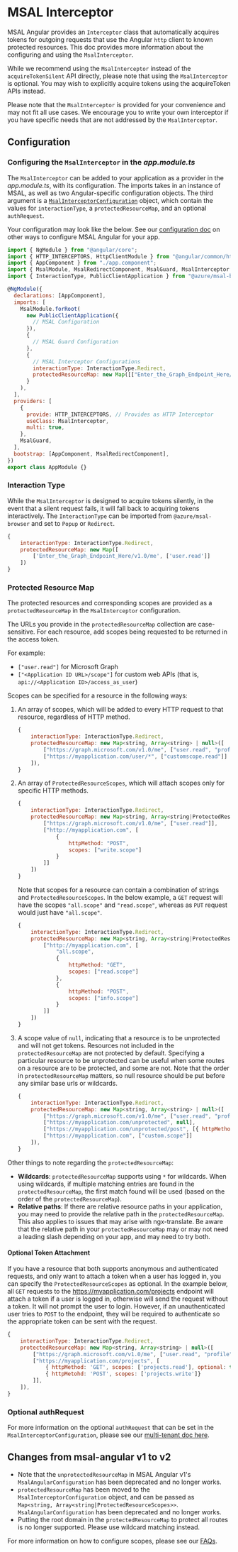 # MSAL Interceptor

MSAL Angular provides an `Interceptor` class that automatically acquires tokens for outgoing requests that use the Angular `http` client to known protected resources. This doc provides more information about the configuring and using the `MsalInterceptor`.

While we recommend using the `MsalInterceptor` instead of the `acquireTokenSilent` API directly, please note that using the `MsalInterceptor` is optional. You may wish to explicitly acquire tokens using the acquireToken APIs instead.

Please note that the `MsalInterceptor` is provided for your convenience and may not fit all use cases. We encourage you to write your own interceptor if you have specific needs that are not addressed by the `MsalInterceptor`.

## Configuration

### Configuring the `MsalInterceptor` in the _app.module.ts_

The `MsalInterceptor` can be added to your application as a provider in the _app.module.ts_, with its configuration. The imports takes in an instance of MSAL, as well as two Angular-specific configuration objects. The third argument is a [`MsalInterceptorConfiguration`](https://github.com/AzureAD/microsoft-authentication-library-for-js/blob/dev/lib/msal-angular/src/msal.interceptor.config.ts) object, which contain the values for `interactionType`, a `protectedResourceMap`, and an optional `authRequest`.

Your configuration may look like the below. See our [configuration doc](https://github.com/AzureAD/microsoft-authentication-library-for-js/blob/dev/lib/msal-angular/docs/configuration.md) on other ways to configure MSAL Angular for your app.

```javascript
import { NgModule } from "@angular/core";
import { HTTP_INTERCEPTORS, HttpClientModule } from "@angular/common/http";
import { AppComponent } from "./app.component";
import { MsalModule, MsalRedirectComponent, MsalGuard, MsalInterceptor } from "@azure/msal-angular"; // Import MsalInterceptor
import { InteractionType, PublicClientApplication } from "@azure/msal-browser";

@NgModule({
  declarations: [AppComponent],
  imports: [
    MsalModule.forRoot(
      new PublicClientApplication({
        // MSAL Configuration
      }),
      {
        // MSAL Guard Configuration
      },
      {
        // MSAL Interceptor Configurations
        interactionType: InteractionType.Redirect,
        protectedResourceMap: new Map([["Enter_the_Graph_Endpoint_Here/v1.0/me", ["user.read"]]]),
      }
    ),
  ],
  providers: [
    {
      provide: HTTP_INTERCEPTORS, // Provides as HTTP Interceptor
      useClass: MsalInterceptor,
      multi: true,
    },
    MsalGuard,
  ],
  bootstrap: [AppComponent, MsalRedirectComponent],
})
export class AppModule {}
```

### Interaction Type

While the `MsalInterceptor` is designed to acquire tokens silently, in the event that a silent request fails, it will fall back to acquiring tokens interactively. The `InteractionType` can be imported from `@azure/msal-browser` and set to `Popup` or `Redirect`.

```javascript
{
    interactionType: InteractionType.Redirect,
    protectedResourceMap: new Map([
        ['Enter_the_Graph_Endpoint_Here/v1.0/me', ['user.read']]
    ])
}
```

### Protected Resource Map

The protected resources and corresponding scopes are provided as a `protectedResourceMap` in the `MsalInterceptor` configuration.

The URLs you provide in the `protectedResourceMap` collection are case-sensitive. For each resource, add scopes being requested to be returned in the access token.

For example:

- `["user.read"]` for Microsoft Graph
- `["<Application ID URL>/scope"]` for custom web APIs (that is, `api://<Application ID>/access_as_user`)

Scopes can be specified for a resource in the following ways:

1. An array of scopes, which will be added to every HTTP request to that resource, regardless of HTTP method.

   ```javascript
   {
       interactionType: InteractionType.Redirect,
       protectedResourceMap: new Map<string, Array<string> | null>([
           ["https://graph.microsoft.com/v1.0/me", ["user.read", "profile"]],
           ["https://myapplication.com/user/*", ["customscope.read"]]
       ]),
   }
   ```

1. An array of `ProtectedResourceScopes`, which will attach scopes only for specific HTTP methods.

   ```javascript
   {
       interactionType: InteractionType.Redirect,
       protectedResourceMap: new Map<string, Array<string|ProtectedResourceScopes> | null>([
           ["https://graph.microsoft.com/v1.0/me", ["user.read"]],
           ["http://myapplication.com", [
               {
                   httpMethod: "POST",
                   scopes: ["write.scope"]
               }
           ]]
       ])
   }
   ```

   Note that scopes for a resource can contain a combination of strings and `ProtectedResourceScopes`. In the below example, a `GET` request will have the scopes `"all.scope"` and `"read.scope"`, whereas as `PUT` request would just have `"all.scope"`.

   ```javascript
   {
       interactionType: InteractionType.Redirect,
       protectedResourceMap: new Map<string, Array<string|ProtectedResourceScopes> | null>([
           ["http://myapplication.com", [
               "all.scope",
               {
                   httpMethod: "GET",
                   scopes: ["read.scope"]
               },
               {
                   httpMethod: "POST",
                   scopes: ["info.scope"]
               }
           ]]
       ])
   }
   ```

1. A scope value of `null`, indicating that a resource is to be unprotected and will not get tokens. Resources not included in the `protectedResourceMap` are not protected by default. Specifying a particular resource to be unprotected can be useful when some routes on a resource are to be protected, and some are not. Note that the order in `protectedResourceMap` matters, so null resource should be put before any similar base urls or wildcards.

   ```javascript
   {
       interactionType: InteractionType.Redirect,
       protectedResourceMap: new Map<string, Array<string> | null>([
           ["https://graph.microsoft.com/v1.0/me", ["user.read", "profile"]],
           ["https://myapplication.com/unprotected", null],
           ["https://myapplication.com/unprotected/post", [{ httpMethod: 'POST', scopes: null }]],
           ["https://myapplication.com", ["custom.scope"]]
       ]),
   }
   ```

Other things to note regarding the `protectedResourceMap`:

- **Wildcards**: `protectedResourceMap` supports using `*` for wildcards. When using wildcards, if multiple matching entries are found in the `protectedResourceMap`, the first match found will be used (based on the order of the `protectedResourceMap`).
- **Relative paths**: If there are relative resource paths in your application, you may need to provide the relative path in the `protectedResourceMap`. This also applies to issues that may arise with ngx-translate. Be aware that the relative path in your `protectedResourceMap` may or may not need a leading slash depending on your app, and may need to try both.

#### Optional Token Attachment

If you have a resource that both supports anonymous and authenticated requests, and only want to attach a token when a user has logged in, you can specify the `ProtectedResourceScopes` as optional. In the example below, all `GET` requests to the https://myapplication.com/projects endpoint will attach a token if a user is logged in, otherwise will send the request without a token. It will not prompt the user to login. However, if an unauthenticated user tries to `POST` to the endpoint, they will be required to authenticate so the appropriate token can be sent with the request.

```javascript
{
    interactionType: InteractionType.Redirect,
    protectedResourceMap: new Map<string, Array<string> | null>([
        ["https://graph.microsoft.com/v1.0/me", ["user.read", "profile"]],
        ["https://myapplication.com/projects", [
            { httpMethod: 'GET', scopes: ['projects.read'], optional: true }
            { httpMetohd: 'POST', scopes: ['projects.write']}
        ]],
    ]),
}
```

### Optional authRequest

For more information on the optional `authRequest` that can be set in the `MsalInterceptorConfiguration`, please see our [multi-tenant doc here](https://github.com/AzureAD/microsoft-authentication-library-for-js/blob/dev/lib/msal-angular/docs/multi-tenant.md#dynamic-auth-request).

## Changes from msal-angular v1 to v2

- Note that the `unprotectedResourceMap` in MSAL Angular v1's `MsalAngularConfiguration` has been deprecated and no longer works.
- `protectedResourceMap` has been moved to the `MsalInterceptorConfiguration` object, and can be passed as `Map<string, Array<string|ProtectedResourceScopes>>`. `MsalAngularConfiguration` has been deprecated and no longer works.
- Putting the root domain in the `protectedResourceMap` to protect all routes is no longer supported. Please use wildcard matching instead.

For more information on how to configure scopes, please see our [FAQs](https://github.com/AzureAD/microsoft-authentication-library-for-js/blob/dev/lib/msal-browser/FAQ.md).
